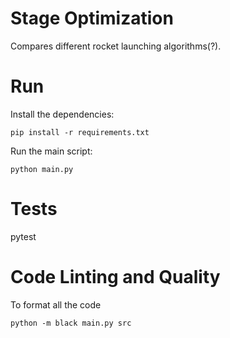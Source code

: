 # Stage Optimization

Compares different rocket launching algorithms(?). 

# Run

Install the dependencies:

```
pip install -r requirements.txt
``` 
 
Run the main script:

```
python main.py
```

# Tests

pytest 

# Code Linting and Quality

To format all the code
```
python -m black main.py src
```

